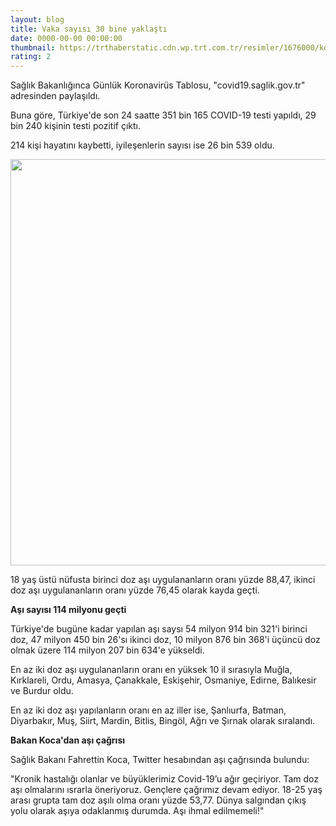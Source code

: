 ```yaml
--- 
layout: blog
title: Vaka sayısı 30 bine yaklaştı
date: 0000-00-00 00:00:00
thumbnail: https://trthaberstatic.cdn.wp.trt.com.tr/resimler/1676000/korona-kalabalik-trt-haber-1676989.jpg
rating: 2
---
```

<p>
	Sağlık Bakanlığınca Günlük Koronavirüs Tablosu, "covid19.saglik.gov.tr" adresinden paylaşıldı.</p>
<p>
	Buna göre, Türkiye'de son 24 saatte 351 bin 165 COVID-19 testi yapıldı, 29 bin 240 kişinin testi pozitif çıktı.</p>
<p>
	214 kişi hayatını kaybetti, iyileşenlerin sayısı ise 26 bin 539 oldu.</p>
<p>
	<img alt="" src="dosyalar/images/18 ekim.jpg" style="width: 650px; height: 650px;" /></p>
<p>
	18 yaş üstü nüfusta birinci doz aşı uygulananların oranı yüzde 88,47, ikinci doz aşı uygulananların oranı yüzde 76,45 olarak kayda geçti.</p>
<p>
	<strong>Aşı sayısı 114 milyonu geçti</strong></p>
<p>
	Türkiye'de bugüne kadar yapılan aşı saysı 54 milyon 914 bin 321'i birinci doz, 47 milyon 450 bin 26'sı ikinci doz, 10 milyon 876 bin 368'i üçüncü doz olmak üzere 114 milyon 207 bin 634'e yükseldi.</p>
<p>
	En az iki doz aşı uygulananların oranı en yüksek 10 il sırasıyla Muğla, Kırklareli, Ordu, Amasya, Çanakkale, Eskişehir, Osmaniye, Edirne, Balıkesir ve Burdur oldu.</p>
<p>
	En az iki doz aşı yapılanların oranı en az iller ise, Şanlıurfa, Batman, Diyarbakır, Muş, Siirt, Mardin, Bitlis, Bingöl, Ağrı ve Şırnak olarak sıralandı.</p>
<p>
	<strong>Bakan Koca'dan aşı çağrısı</strong></p>
<p>
	Sağlık Bakanı Fahrettin Koca, Twitter hesabından aşı çağrısında bulundu:</p>
<p>
	"Kronik hastalığı olanlar ve büyüklerimiz Covid-19’u ağır geçiriyor. Tam doz aşı olmalarını ısrarla öneriyoruz. Gençlere çağrımız devam ediyor. 18-25 yaş arası grupta tam doz aşılı olma oranı yüzde 53,77. Dünya salgından çıkış yolu olarak aşıya odaklanmış durumda. Aşı ihmal edilmemeli!"</p>

